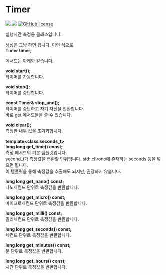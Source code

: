 # Timer  

![](https://img.shields.io/badge/language-C%2B%2B-red) ![](https://img.shields.io/badge/version-1.0.0-brightgreen) [![GitHub license](https://img.shields.io/badge/license-MIT-blue.svg)](https://github.com/myyrakle/Timer/blob/master/LICENSE) 
  
실행시간 측정용 클래스입니다.  
  
  
생성은 그냥 하면 됩니다. 이런 식으로  
**Timer timer;**  
  
  
  
메서드는 아래와 같습니다.
  
**void start();**  
타이머를 가동합니다.
  
**void stop();**  
타이머를 중단합니다.
  
**const Timer& stop_and();**  
타이머를 중단하고 자기 자신을 반환합니다.  
바로 get 메서드들을 쓸 수 있습니다.  
  
**void clear();**  
측정한 내부 값을 초기화합니다.  
  
**template\<class seconds_t\>  
long long get_time() const;**  
측정 메서드의 기본 템플릿입니다.  
second_t가 측정값을 변환할 단위입니다. std::chrono에 존재하는 seconds 등을 넣으면 됩니다.  
이 템플릿을 통해 측정값을 추출해도 되지만, 권장하지 않습니다.  
  
**long long get_nano() const;**  
나노세컨드 단위로 측정값을 반환합니다.  
  
**long long get_micro() const;**  
마이크로세컨드 단위로 측정값을 반환합니다.  
  
**long long get_milli() const;**  
밀리세컨드 단위로 측정값을 반환합니다.  
  
**long long get_seconds() const;**  
세컨드 단위로 측정값을 반환합니다.  
  
**long long get_minutes() const;**  
분 단위로 측정값을 반환합니다.  
  
**long long get_hours() const;**  
시간 단위로 측정값을 반환합니다.  
  
